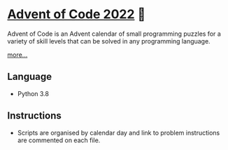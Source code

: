 # [Advent of Code 2022](https://adventofcode.com/2022) 🎅

Advent of Code is an Advent calendar of small programming puzzles for a variety of skill levels that can be solved in any programming language.

[more...](https://adventofcode.com/2022/about)

## Language 

* Python 3.8 

## Instructions 

* Scripts are organised by calendar day and link to problem instructions are commented on each file. 

